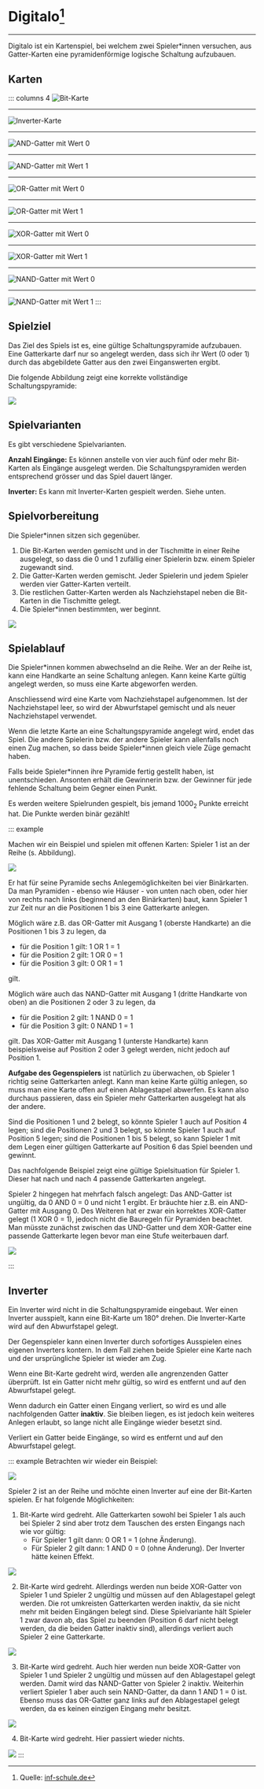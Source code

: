 # Digitalo[^1]
---

Digitalo ist ein Kartenspiel, bei welchem zwei Spieler*innen versuchen, aus Gatter-Karten eine pyramidenförmige logische Schaltung aufzubauen.

## Karten

::: columns 4
![Bit-Karte](./digitalo-bit-0.svg)
***
![Inverter-Karte](./digitalo-inverter.svg)
***
![AND-Gatter mit Wert 0](./digitalo-gate-and-0.svg)
***
![AND-Gatter mit Wert 1](./digitalo-gate-and-1.svg)
***
![OR-Gatter mit Wert 0](./digitalo-gate-or-0.svg)
***
![OR-Gatter mit Wert 1](./digitalo-gate-or-1.svg)
***
![XOR-Gatter mit Wert 0](./digitalo-gate-xor-0.svg)
***
![XOR-Gatter mit Wert 1](./digitalo-gate-xor-1.svg)
***
![NAND-Gatter mit Wert 0](./digitalo-gate-nand-0.svg)
***
![NAND-Gatter mit Wert 1](./digitalo-gate-nand-1.svg)
:::

## Spielziel

Das Ziel des Spiels ist es, eine gültige Schaltungspyramide aufzubauen. Eine Gatterkarte darf nur so angelegt werden, dass sich ihr Wert (0 oder 1) durch das abgebildete Gatter aus den zwei Einganswerten ergibt.

Die folgende Abbildung zeigt eine korrekte vollständige Schaltungspyramide:

![](./korrekte-pyramide.svg)

## Spielvarianten

Es gibt verschiedene Spielvarianten.

**Anzahl Eingänge:** Es können anstelle von vier auch fünf oder mehr Bit-Karten als Eingänge ausgelegt werden. Die Schaltungspyramiden werden entsprechend grösser und das Spiel dauert länger.

**Inverter:** Es kann mit Inverter-Karten gespielt werden. Siehe unten.

## Spielvorbereitung

Die Spieler*innen sitzen sich gegenüber.

1. Die Bit-Karten werden gemischt und in der Tischmitte in einer Reihe ausgelegt, so dass die 0 und 1 zufällig einer Spielerin bzw. einem Spieler zugewandt sind.
2. Die Gatter-Karten werden gemischt. Jeder Spielerin und jedem Spieler werden vier Gatter-Karten verteilt.
3. Die restlichen Gatter-Karten werden als Nachziehstapel neben die Bit-Karten in die Tischmitte gelegt.
4. Die Spieler*innen bestimmten, wer beginnt.

![](./spielvorbereitung.svg)

## Spielablauf

Die Spieler*innen kommen abwechselnd an die Reihe. Wer an der Reihe ist, kann eine Handkarte an seine Schaltung anlegen. Kann keine Karte gültig angelegt werden, so muss eine Karte abgeworfen werden.

Anschliessend wird eine Karte vom Nachziehstapel aufgenommen. Ist der Nachziehstapel leer, so wird der Abwurfstapel gemischt und als neuer Nachziehstapel verwendet.

Wenn die letzte Karte an eine Schaltungspyramide angelegt wird, endet das Spiel. Die andere Spielerin bzw. der andere Spieler kann allenfalls noch einen Zug machen, so dass beide Spieler*innen gleich viele Züge gemacht haben.

Falls beide Spieler*innen ihre Pyramide fertig gestellt haben, ist unentschieden. Ansonten erhält die Gewinnerin bzw. der Gewinner für jede fehlende Schaltung beim Gegner einen Punkt.

Es werden weitere Spielrunden gespielt, bis jemand 1000<sub>2</sub> Punkte erreicht hat. Die Punkte werden binär gezählt!

::: example

Machen wir ein Beispiel und spielen mit offenen Karten: Spieler 1 ist an der Reihe (s. Abbildung).

![](./spielablauf-1.svg)

Er hat für seine Pyramide sechs Anlegemöglichkeiten bei vier Binärkarten. Da man Pyramiden - ebenso wie Häuser - von unten nach oben, oder hier von rechts nach links (beginnend an den Binärkarten) baut, kann Spieler 1 zur Zeit nur an die Positionen 1 bis 3 eine Gatterkarte anlegen.

Möglich wäre z.B. das OR-Gatter mit Ausgang 1 (oberste Handkarte) an die Positionen 1 bis 3 zu legen, da

- für die Position 1 gilt: 1 OR 1 = 1
- für die Position 2 gilt: 1 OR 0 = 1
- für die Position 3 gilt: 0 OR 1 = 1

gilt.

Möglich wäre auch das NAND-Gatter mit Ausgang 1 (dritte Handkarte von oben) an die Positionen 2 oder 3 zu legen, da

- für die Position 2 gilt: 1 NAND 0 = 1
- für die Position 3 gilt: 0 NAND 1 = 1

gilt. Das XOR-Gatter mit Ausgang 1 (unterste Handkarte) kann beispielsweise auf Position 2 oder 3 gelegt werden, nicht jedoch auf Position 1.

**Aufgabe des Gegenspielers** ist natürlich zu überwachen, ob Spieler 1 richtig seine Gatterkarten anlegt. Kann man keine Karte gültig anlegen, so muss man eine Karte offen auf einen Ablagestapel abwerfen. Es kann also durchaus passieren, dass ein Spieler mehr Gatterkarten ausgelegt hat als der andere.

Sind die Positionen 1 und 2 belegt, so könnte Spieler 1 auch auf Position 4 legen; sind die Positionen 2 und 3 belegt, so könnte Spieler 1 auch auf Position 5 legen; sind die Positionen 1 bis 5 belegt, so kann Spieler 1 mit dem Legen einer gültigen Gatterkarte auf Position 6 das Spiel beenden und gewinnt.

Das nachfolgende Beispiel zeigt eine gültige Spielsituation für Spieler 1. Dieser hat nach und nach 4 passende Gatterkarten angelegt.

Spieler 2 hingegen hat mehrfach falsch angelegt: Das AND-Gatter ist ungültig, da 0 AND 0 = 0 und nicht 1 ergibt. Er bräuchte hier z.B. ein AND-Gatter mit Ausgang 0. Des Weiteren hat er zwar ein korrektes XOR-Gatter gelegt (1 XOR 0 = 1), jedoch nicht die Bauregeln für Pyramiden beachtet. Man müsste zunächst zwischen das UND-Gatter und dem XOR-Gatter eine passende Gatterkarte legen bevor man eine Stufe weiterbauen darf.

![](./spielablauf-2.svg)

:::

## Inverter

Ein Inverter wird nicht in die Schaltungspyramide eingebaut. Wer einen Inverter ausspielt, kann eine Bit-Karte um 180° drehen. Die Inverter-Karte wird auf den Abwurfstapel gelegt.

Der Gegenspieler kann einen Inverter durch sofortiges Ausspielen eines eigenen Inverters kontern. In dem Fall ziehen beide Spieler eine Karte nach und der ursprüngliche Spieler ist wieder am Zug.

Wenn eine Bit-Karte gedreht wird, werden alle angrenzenden Gatter überprüft. Ist ein Gatter nicht mehr gültig, so wird es entfernt und auf den Abwurfstapel gelegt.

Wenn dadurch ein Gatter einen Eingang verliert, so wird es und alle nachfolgenden Gatter **inaktiv**. Sie bleiben liegen, es ist jedoch kein weiteres Anlegen erlaubt, so lange nicht alle Eingänge wieder besetzt sind.

Verliert ein Gatter beide Eingänge, so wird es entfernt und auf den Abwurfstapel gelegt.

::: example
Betrachten wir wieder ein Beispiel:

![](./inverter-1.svg)

Spieler 2 ist an der Reihe und möchte einen Inverter auf eine der Bit-Karten spielen. Er hat folgende Möglichkeiten:

1. Bit-Karte wird gedreht. Alle Gatterkarten sowohl bei Spieler 1 als auch bei Spieler 2 sind aber trotz dem Tauschen des ersten Eingangs nach wie vor gültig:
    - Für Spieler 1 gilt dann: 0 OR 1 = 1 (ohne Änderung).
    - Für Spieler 2 gilt dann: 1 AND 0 = 0 (ohne Änderung). Der Inverter hätte keinen Effekt.

![](./inverter-2.svg)

2. Bit-Karte wird gedreht. Allerdings werden nun beide XOR-Gatter von Spieler 1 und Spieler 2 ungültig und müssen auf den Ablagestapel gelegt werden. Die rot umkreisten Gatterkarten werden inaktiv, da sie nicht mehr mit beiden Eingängen belegt sind. Diese Spielvariante hält Spieler 1 zwar davon ab, das Spiel zu beenden (Position 6 darf nicht belegt werden, da die beiden Gatter inaktiv sind), allerdings verliert auch Spieler 2 eine Gatterkarte.

![](./inverter-3.svg)

3. Bit-Karte wird gedreht. Auch hier werden nun beide XOR-Gatter von Spieler 1 und Spieler 2 ungültig und müssen auf den Ablagestapel gelegt werden. Damit wird das NAND-Gatter von Spieler 2 inaktiv. Weiterhin verliert Spieler 1 aber auch sein NAND-Gatter, da dann 1 AND 1 = 0 ist. Ebenso muss das OR-Gatter ganz links auf den Ablagestapel gelegt werden, da es keinen einzigen Eingang mehr besitzt.

![](./inverter-4.svg)

4. Bit-Karte wird gedreht. Hier passiert wieder nichts.

![](./inverter-5.svg)
:::

[^1]: Quelle: [inf-schule.de](https://www.inf-schule.de/rechner/digitaltechnik/gatter/digitalo)
